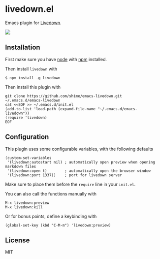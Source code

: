 # livedown.el

Emacs plugin for [Livedown](https://github.com/shime/livedown).

![](https://raw.githubusercontent.com/shime/livedown-demos/master/emacs.gif)

## Installation

First make sure you have [node](http://nodejs.org/) with [npm](https://www.npmjs.org/) installed.

Then install `livedown` with

    $ npm install -g livedown

Then install this plugin with

```shell
git clone https://github.com/shime/emacs-livedown.git ~/.emacs.d/emacs-livedown
cat <<EOF >> ~/.emacs.d/init.el
(add-to-list 'load-path (expand-file-name "~/.emacs.d/emacs-livedown"))
(require 'livedown)
EOF
```

## Configuration

This plugin uses some configurable variables, with the following defaults

```elisp
(custom-set-variables
 '(livedown:autostart nil) ; automatically open preview when opening markdown files 
 '(livedown:open t)        ; automatically open the browser window
 '(livedown:port 1337))    ; port for livedown server
```

Make sure to place them before the `require` line in your `init.el`.

You can also call the functions manually with

```elisp
M-x livedown:preview
M-x livedown:kill
```

Or for bonus points, define a keybinding with

```elisp
(global-set-key (kbd "C-M-m") 'livedown:preview)
```

## License

MIT
